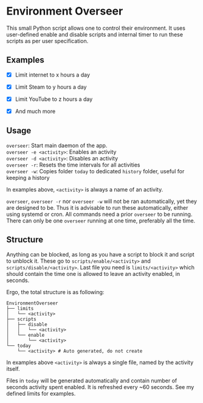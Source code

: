 # Environment Overseer

This small Python script allows one to control their environment.
It uses user-defined enable and disable scripts and internal timer to run these scripts as per user specification.

## Examples

* [X] Limit internet to x hours a day
* [X] Limit Steam to y hours a day
* [X] Limit YouTube to z hours a day
* [X] And much more


## Usage

`overseer`: Start main daemon of the app.  
`overseer -e <activity>`: Enables an activity  
`overseer -d <activity>`: Disables an activity  
`overseer -r`: Resets the time intervals for all activities  
`overseer -w`: Copies folder `today` to dedicated `history` folder, useful for keeping a history

In examples above, `<activity>` is always a name of an activity.

`overseer`, `overseer -r` nor `overseer -w` will not be ran automatically, yet they are designed to be.
Thus it is advisable to run these automatically, either using systemd or cron.
All commands need a prior `overseer` to be running. There can only be one `overseer` running at one time, preferably all the time.


## Structure

Anything can be blocked, as long as you have a script to block it and script to unblock it.
These go to `scripts/enable/<activity>` and `scripts/disable/<activity>`.
Last file you need is `limits/<activity>` which should contain the time one is allowed to leave an activity enabled, in seconds.

Ergo, the total structure is as following:
```
EnvironmentOverseer
├── limits
│   └── <activity>
├── scripts
│   ├── disable
│   │   └── <activity>
│   └── enable
│       └── <activity>
└── today
    └── <activity> # Auto generated, do not create
```

In examples above `<activity>` is always a single file, named by the activity itself.

Files in `today` will be generated automatically and contain number of seconds activity spent enabled.
It is refreshed every ~60 seconds.
See my defined limits for examples.